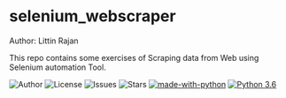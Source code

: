# selenium_webscraper

Author: Littin Rajan

This repo contains some exercises of Scraping data from Web using Selenium automation Tool.

![Author](https://img.shields.io/badge/author-littinrajan-blue)
![License](https://img.shields.io/github/license/littinrajan/selenium_webscraper)
![Issues](https://img.shields.io/github/issues/littinrajan/selenium_webscraper)
![Stars](https://img.shields.io/github/stars/littinrajan/selenium_webscraper)
[![made-with-python](https://img.shields.io/badge/Made%20with-Python-1f425f.svg)](https://www.python.org/)
[![Python 3.6](https://img.shields.io/badge/python-3.6-blue.svg)](https://www.python.org/downloads/release/python-360/)
